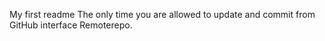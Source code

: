 My first readme
The only time you are allowed to update and commit from GitHub interface
Remoterepo.
